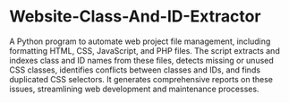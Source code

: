 # Website-Class-And-ID-Extractor
A Python program to automate web project file management, including formatting HTML, CSS, JavaScript, and PHP files. The script extracts and indexes class and ID names from these files, detects missing or unused CSS classes, identifies conflicts between classes and IDs, and finds duplicated CSS selectors. It generates comprehensive reports on these issues, streamlining web development and maintenance processes.
